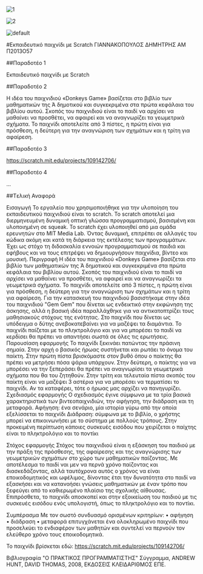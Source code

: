 ![1](https://cloud.githubusercontent.com/assets/17722968/15633759/3f30397c-25be-11e6-900f-997f72e6875a.png)



![2](https://cloud.githubusercontent.com/assets/17722968/15633760/3f4f33a4-25be-11e6-9528-56fe100ac26f.png)



![default](https://cloud.githubusercontent.com/assets/17722968/15633761/3f636afe-25be-11e6-83ed-8970924bf403.png)


#Εκπαιδευτικό παιχνίδι με Scratch
ΓΙΑΝΝΑΚΟΠΟΥΛΟΣ ΔΗΜΗΤΡΗΣ 
ΑΜ Π2013Ο57

##Παραδοτέο 1

Εκπαιδευτικό παιχνίδι με Scratch

##Παραδοτέο 2

Η ιδέα του παιχνιδιού «Donkeys Game» βασίζεται στο βιβλίο των μαθηματικών της Ά δημοτικού και συγκεκριμένα στα πρώτα κεφάλαια του βιβλίου αυτού. Σκοπός του παιχνιδιού είναι το παιδί να αρχίσει να μαθαίνει να προσθέτει, να αφαιρεί και να αναγνωρίζει τα γεωμετρικά σχήματα. Το παιχνίδι αποτελείτε από 3 πίστες, η πρώτη είναι για πρόσθεση, η δεύτερη για την αναγνώριση των σχημάτων και η τρίτη για αφαίρεση.

##Παραδοτέο 3

https://scratch.mit.edu/projects/109142706/

##Παραδοτέο 4

...

##Tελική Αναφορά

Εισαγωγή
Το εργαλείο που χρησιμοποιήθηκε για την υλοποίηση του εκπαιδευτικού παιχνιδιού είναι το scratch. Το scratch αποτελεί μια διερμηνευμένη δυναμική οπτική γλώσσα προγραμματισμού, βασισμένη και υλοποιημένη σε squeak. Το scratch έχει υλοποιηθεί από μια ομάδα ερευνητών στο MIT Media Lab. Όντας δυναμική, επιτρέπει σε αλλαγές του κώδικα ακόμη και κατά τη διάρκεια της εκτέλεσης των προγραμμάτων. Έχει ως στόχο τη διδασκαλία εννοιών προγραμματισμού σε παιδιά και εφήβους και να τους επιτρέψει να δημιουργήσουν παιχνίδια, βίντεο και μουσική.
Περιγραφή
 Η ιδέα του παιχνιδιού «Donkeys Game» βασίζεται στο βιβλίο των μαθηματικών της Ά δημοτικού και συγκεκριμένα στα πρώτα κεφάλαια του βιβλίου αυτού. Σκοπός του παιχνιδιού είναι το παιδί να αρχίσει να μαθαίνει να προσθέτει, να αφαιρεί και να αναγνωρίζει τα γεωμετρικά σχήματα. Το παιχνίδι αποτελείτε από 3 πίστες, η πρώτη είναι για πρόσθεση, η δεύτερη για την αναγνώριση των σχημάτων και η τρίτη για αφαίρεση. Για την κατασκευή του παιχνιδιού βασιστήκαμε στην ιδέα του παιχνιδιού "Gem Gem" που δίνεται ως ενδεικτικό στην εκφώνηση της άσκησης, αλλά η βασική ιδέα παραλλάχθηκε για να αντικατοπτρίζει τους μαθησιακούς στόχους της ενότητας. Στο παιχνίδι που δίνεται ως υπόδειγμα ο δύτης ανεβοκατεβαίνει για να μαζέψει τα διαμάντια. Το παιχνίδι παίζεται με το πληκτρολόγιο και για να μπορέσει το παιδί να κερδίσει θα πρέπει να απαντήσει σωστά σε όλες τις ερωτήσεις.
Παρουσίαση εφαρμογής
Το παιχνίδι ξεκινάει πατώντας την πράσινη σημαία. Στην αρχή ο βασικός ήρωας συστήνεται και ρωτάει το όνομα του παίκτη. Στην πρώτη πίστα βρισκόμαστε στον βυθό όπου ο παίκτης θα πρέπει να μετρήσει πόσα ψάρια υπάρχουν. Στην δεύτερη, ο παίκτης για να μπορέσει να την ξεπεράσει θα πρέπει να αναγνωρίσει τα γεωμετρικά σχήματα που θα του ζητηθούν. Στην τρίτη και τελευταία πίστα σκοπός του παίκτη είναι να μαζέψει 3 αστέρια για να μπορέσει να τερματίσει το παιχνίδι. Αν τα καταφέρει, τότε ο ήρωας μας αρχίζει να πανηγυρίζει.
Σχεδιασμός εφαρμογής
Ο σχεδιασμός έγινε σύμφωνα με τα τρία βασικά χαρακτηριστικά των βιντεοπαιχνιδιών, την αφήγηση, την διάδραση και τη μεταφορά.
Αφήγηση: ένα σενάριο, μία ιστορία γύρω από την οποία εξελίσσεται το παιχνίδι
Διάδραση: σύμφωνα με το βιβλίο, ο χρήστης μπορεί να επικοινωνήσει με το σύστημα με πολλούς τρόπους. Στην προκειμένη περίπτωση κάποιες συσκευές εισόδου που χειρίζεται ο παίχτης είναι το πληκτρολόγιο και το ποντίκι

Στόχος εφαρμογής
Στόχος του παιχνιδιού είναι η εξάσκηση του παιδιού με την πράξη της πρόσθεσης, της αφαίρεσης και της αναγνώρισης των γεωμετρικών σχημάτων στο χώρο των μαθηματικών παίζοντας. Με αποτέλεσμα το παιδί ναι μεν να περνά χρόνο παίζοντας και διασκεδάζοντας, αλλά ταυτόχρονα αυτός ο χρόνος να είναι εποικοδομητικός και ωφέλιμος, δίνοντας έτσι την δυνατότητα στο παιδί να εξασκήσει και να κατανοήσει γνώσεις μαθηματικών με έναν τρόπο που ξεφεύγει από το καθιερωμένο πλαίσιο της σχολικής αίθουσας. Επιπρόσθετα, το παιχνίδι αποσκοπεί και στην εξοικείωση του παιδιού με τις συσκευές εισόδου ενός υπολογιστή, όπως το πληκτρολόγιο και το ποντίκι.

Συμπέρασμα
Με τον σωστό συνδυασμό ορισμένων κριτηρίων:
• αφήγηση
• διάδραση
• μεταφορά
επιτυγχάνεται ένα ολοκληρωμένο παιχνίδι που προσελκύει το ενδιαφέρον των μαθητών και συντελεί να περνούν τον ελεύθερο χρόνο τους εποικοδομητικά.


Το παιχνίδι βρίσκεται εδώ:
https://scratch.mit.edu/projects/109142706/



Βιβλιογραφία
"Ο ΠΡΑΚΤΙΚΟΣ ΠΡΟΓΡΑΜΜΑΤΙΣΤΗΣ" Σύγγραμμα, ANDREW HUNT, DAVID THOMAS, 2008, ΕΚΔΟΣΕΙΣ ΚΛΕΙΔΑΡΙΘΜΟΣ ΕΠΕ.

